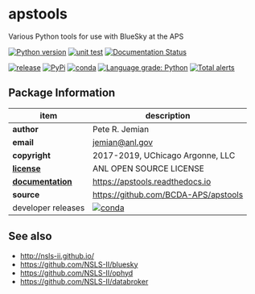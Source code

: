 # apstools

Various Python tools for use with BlueSky at the APS

[![Python version](https://img.shields.io/pypi/pyversions/apstools.svg)](https://pypi.python.org/pypi/apstools)
[![unit test](https://travis-ci.org/BCDA-APS/apstools.svg?branch=master)](https://travis-ci.org/BCDA-APS/apstools)
[![Documentation Status](https://readthedocs.org/projects/apstools/badge/?version=latest)](http://apstools.readthedocs.io/en/latest/?badge=latest)

<!--
[![tag](https://img.shields.io/github/tag/BCDA-APS/apstools.svg)](https://github.com/BCDA-APS/apstools/tags)
-->
[![release](https://img.shields.io/github/release/BCDA-APS/apstools.svg)](https://github.com/BCDA-APS/apstools/releases)
[![PyPi](https://img.shields.io/pypi/v/apstools.svg)](https://pypi.python.org/pypi/apstools)
[![conda](https://anaconda.org/aps-anl-tag/apstools/badges/version.svg)](https://anaconda.org/aps-anl-tag/apstools)
[![Language grade: Python](https://img.shields.io/lgtm/grade/python/g/BCDA-APS/apstools.svg?logo=lgtm&logoWidth=18)](https://lgtm.com/projects/g/BCDA-APS/apstools/context:python)
[![Total alerts](https://img.shields.io/lgtm/alerts/g/BCDA-APS/apstools.svg?logo=lgtm&logoWidth=18)](https://lgtm.com/projects/g/BCDA-APS/apstools/alerts/)

## Package Information

item              | description
------------------|--------------------------------
**author**        | Pete R. Jemian
**email**         | jemian@anl.gov
**copyright**     | 2017-2019, UChicago Argonne, LLC
[**license**](LICENSE.txt) | ANL OPEN SOURCE LICENSE
[**documentation**](https://apstools.readthedocs.io) | https://apstools.readthedocs.io
**source**        | https://github.com/BCDA-APS/apstools
developer releases | [![conda](https://anaconda.org/aps-anl-dev/apstools/badges/version.svg)](https://anaconda.org/aps-anl-dev/apstools)


## See also
* http://nsls-ii.github.io/
* https://github.com/NSLS-II/bluesky
* https://github.com/NSLS-II/ophyd
* https://github.com/NSLS-II/databroker
